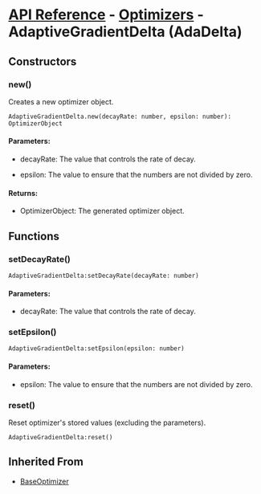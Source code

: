 # [API Reference](../../API.md) - [Optimizers](../Optimizers.md) - AdaptiveGradientDelta (AdaDelta)

## Constructors

### new()

Creates a new optimizer object.

```
AdaptiveGradientDelta.new(decayRate: number, epsilon: number): OptimizerObject
```

#### Parameters:

* decayRate: The value that controls the rate of decay.

* epsilon: The value to ensure that the numbers are not divided by zero.

#### Returns:

* OptimizerObject: The generated optimizer object.

## Functions

### setDecayRate()

```
AdaptiveGradientDelta:setDecayRate(decayRate: number)
```

#### Parameters:

* decayRate: The value that controls the rate of decay.

### setEpsilon()

```
AdaptiveGradientDelta:setEpsilon(epsilon: number)
```

#### Parameters:

* epsilon: The value to ensure that the numbers are not divided by zero.

### reset()

Reset optimizer's stored values (excluding the parameters).

```
AdaptiveGradientDelta:reset()
```

## Inherited From

* [BaseOptimizer](BaseOptimizer.md)
